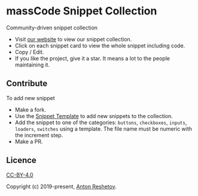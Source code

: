 # massCode Snippet Collection

Сommunity-driven snippet collection

- Visit [our website](https://masscode.io/snippets) to view our snippet collection.
- Click on each snippet card to view the whole snippet including code.
- Copy / Edit.
- If you like the project, give it a star. It means a lot to the people maintaining it.

## Contribute

To add new snippet

- Make a fork.
- Use the [Snippet Template](/snippet-template.md) to add new snippets to the collection.
- Add the snippet to one of the categories: `buttons`, `checkboxes`, `inputs`, `loaders`, `switches` using a template. The file name must be numeric with the increment step.
- Make a PR.

## Licence

[ CC-BY-4.0](https://github.com/massCodeIO/snippet-collection/blob/master/LICENSE)

Copyright (c) 2019-present, [Anton Reshetov](https://github.com/antonreshetov).
